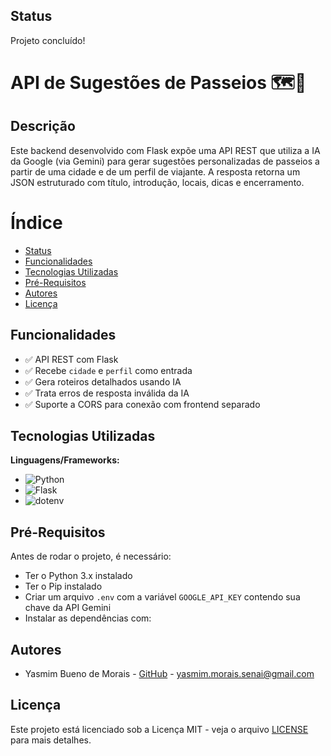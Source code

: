## Status  
Projeto concluído!  

# API de Sugestões de Passeios 🗺️🚀  

## Descrição  
Este backend desenvolvido com Flask expõe uma API REST que utiliza a IA da Google (via Gemini) para gerar sugestões personalizadas de passeios a partir de uma cidade e de um perfil de viajante. A resposta retorna um JSON estruturado com título, introdução, locais, dicas e encerramento.

# Índice  
* [Status](#status)  
* [Funcionalidades](#funcionalidades)  
* [Tecnologias Utilizadas](#tecnologias-utilizadas)
* [Pré-Requisitos](#pré-requisitos)
* [Autores](#autores)  
* [Licença](#licença)  

## Funcionalidades  
- ✅ API REST com Flask  
- ✅ Recebe `cidade` e `perfil` como entrada  
- ✅ Gera roteiros detalhados usando IA  
- ✅ Trata erros de resposta inválida da IA  
- ✅ Suporte a CORS para conexão com frontend separado  

## Tecnologias Utilizadas  
**Linguagens/Frameworks:**  
- ![Python](https://img.shields.io/badge/Python-3776AB?style=for-the-badge&logo=python&logoColor=white)  
- ![Flask](https://img.shields.io/badge/flask-%23000.svg?style=for-the-badge&logo=flask&logoColor=white)  
- ![dotenv](https://img.shields.io/badge/dotenv-3c3c3c?style=for-the-badge&logo=dotenv&logoColor=white)  

## Pré-Requisitos  
Antes de rodar o projeto, é necessário:  
- Ter o Python 3.x instalado  
- Ter o Pip instalado  
- Criar um arquivo `.env` com a variável `GOOGLE_API_KEY` contendo sua chave da API Gemini  
- Instalar as dependências com:  

## Autores
- Yasmim Bueno de Morais - [GitHub](https://github.com/YMorais/) - yasmim.morais.senai@gmail.com

## Licença  
Este projeto está licenciado sob a Licença MIT - veja o arquivo [LICENSE](LICENSE) para mais detalhes.